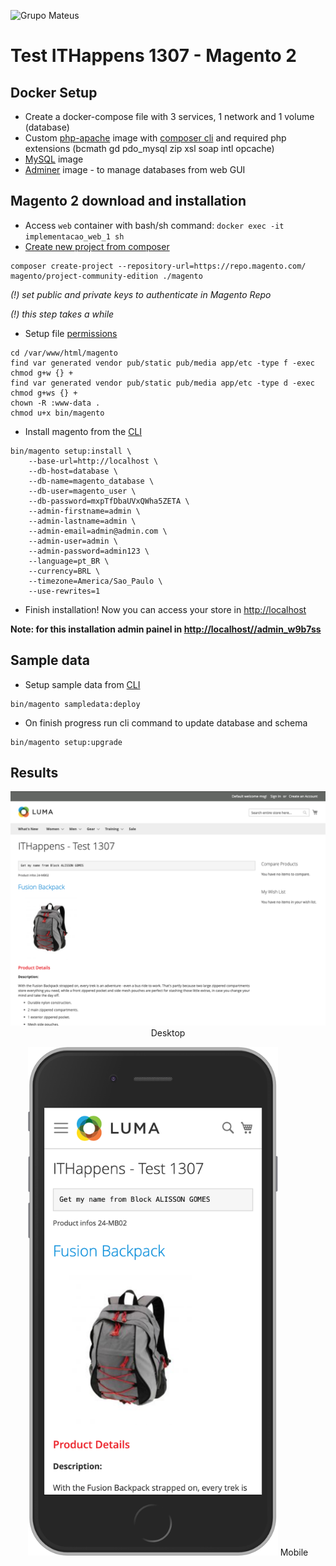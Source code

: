 ![Grupo Mateus](https://static.wixstatic.com/media/37f7ab_e7549c2e94e049cd8a4d8e5e433e42fd~mv2.png/v1/fill/w_284,h_72,al_c,q_85,usm_0.66_1.00_0.01/GRUPO%20MATEUS%20new.webp)

# Test ITHappens 1307 - Magento 2

## Docker Setup
* Create a docker-compose file with 3 services, 1 network and 1 volume (database)
* Custom [php-apache](https://hub.docker.com/_/php) image with [composer cli](https://hub.docker.com/_/composer) and required php extensions (bcmath gd pdo_mysql zip xsl soap intl opcache)
* [MySQL](https://hub.docker.com/_/mysql) image 
* [Adminer](https://hub.docker.com/_/adminer) image - to manage databases from web GUI

## Magento 2 download and installation
* Access ``web`` container with bash/sh command: ``docker exec -it implementacao_web_1 sh``
* [Create new project from composer](https://devdocs.magento.com/guides/v2.3/install-gde/composer.html#get-the-metapackage)

```shell
composer create-project --repository-url=https://repo.magento.com/ magento/project-community-edition ./magento 
```
*(!) set public and private keys to authenticate in Magento Repo*

*(!) this step takes a while*
* Setup file [permissions](https://devdocs.magento.com/guides/v2.3/install-gde/composer.html#set-file-permissions)
```
cd /var/www/html/magento
find var generated vendor pub/static pub/media app/etc -type f -exec chmod g+w {} +
find var generated vendor pub/static pub/media app/etc -type d -exec chmod g+ws {} +
chown -R :www-data .
chmod u+x bin/magento
```
* Install magento from the [CLI](https://devdocs.magento.com/guides/v2.3/install-gde/composer.html#command-line)
```
bin/magento setup:install \
    --base-url=http://localhost \
    --db-host=database \
    --db-name=magento_database \
    --db-user=magento_user \
    --db-password=mxpTfDbaUVxQWha5ZETA \
    --admin-firstname=admin \
    --admin-lastname=admin \
    --admin-email=admin@admin.com \
    --admin-user=admin \
    --admin-password=admin123 \
    --language=pt_BR \
    --currency=BRL \
    --timezone=America/Sao_Paulo \
    --use-rewrites=1
```
* Finish installation! Now you can access your store in [http://localhost](http://localhost)

**Note: for this installation admin painel in [http://localhost//admin_w9b7ss](http://localhost//admin_w9b7ss)** 

## Sample data
* Setup sample data from [CLI](https://devdocs.magento.com/guides/v2.3/install-gde/install/sample-data-before-composer.html)
```
bin/magento sampledata:deploy
```
* On finish progress run cli command to update database and schema
```
bin/magento setup:upgrade
```

## Results

<p align="center">
  <img src="https://github.com/alissonphp/test-ithappens-1307/raw/develop/documentacao/prints/desktop.png" alt="Desktop" />
  Desktop
</p>
<p align="center">
    <img src="https://github.com/alissonphp/test-ithappens-1307/raw/develop/documentacao/prints/mobile.png" width="400px" alt="Mobile" />
        Mobile
</p>